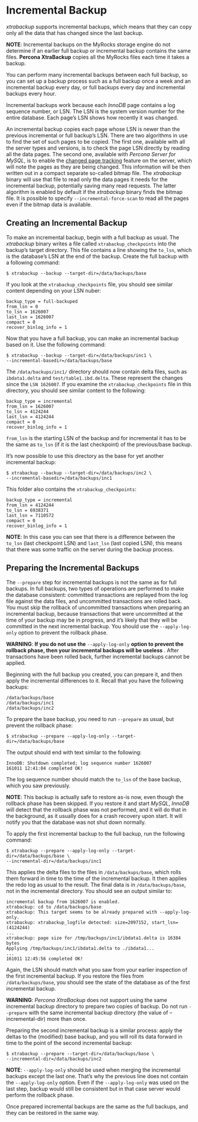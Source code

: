 # Incremental Backup

*xtrabackup* supports incremental backups, which means that they can copy
only
all the data that has changed since the last backup.

**NOTE**: Incremental backups on the MyRocks storage engine do not
determine if an earlier full backup or incremental backup contains the same
files. **Percona XtraBackup** copies all the MyRocks files each time it
takes a backup.

You can perform many incremental backups between each full backup, so you
can
set up a backup process such as a full backup once a week and an
incremental
backup every day, or full backups every day and incremental backups every
hour.

Incremental backups work because each *InnoDB* page contains a log sequence
number, or LSN. The LSN is the system version number for the
entire database. Each page’s LSN shows how recently it was changed.

An incremental backup copies each page whose LSN is newer than the
previous incremental or full backup’s LSN. There are two algorithms in
use to find the set of such pages to be copied. The first one, available
with
all the server types and versions, is to check the page LSN directly by
reading all the data pages. The second one, available with *Percona Server
for MySQL*, is
to enable
the [changed page tracking](http://www.percona.com/doc/percona-server/5.6/management/changed_page_tracking.html)
feature on the server, which will note the pages as they are being changed.
This information will be then written out in a compact separate so-called
bitmap file. The *xtrabackup* binary will use that file to read only the
data
pages it needs for the incremental backup, potentially saving many read
requests. The latter algorithm is enabled by default if the *xtrabackup*
binary
finds the bitmap file. It is possible to specify
`--incremental-force-scan` to read all the pages even if the
bitmap data is available.

## Creating an Incremental Backup

To make an incremental backup, begin with a full backup as usual. The
*xtrabackup* binary writes a file called `xtrabackup_checkpoints` into
the backup’s target directory. This file contains a line showing the
`to_lsn`, which is the database’s LSN at the end of the backup.
Create the full backup with a following command:

```
$ xtrabackup --backup --target-dir=/data/backups/base
```

If you look at the `xtrabackup_checkpoints` file, you should see similar
content depending on your LSN nuber:

```
backup_type = full-backuped
from_lsn = 0
to_lsn = 1626007
last_lsn = 1626007
compact = 0
recover_binlog_info = 1
```

Now that you have a full backup, you can make an incremental backup based
on
it. Use the following command:

```
$ xtrabackup --backup --target-dir=/data/backups/inc1 \
--incremental-basedir=/data/backups/base
```

The `/data/backups/inc1/` directory should now contain delta files, such
as `ibdata1.delta` and `test/table1.ibd.delta`. These represent the
changes since the `LSN 1626007`. If you examine the
`xtrabackup_checkpoints` file in this directory, you should see similar
content to the following:

```
backup_type = incremental
from_lsn = 1626007
to_lsn = 4124244
last_lsn = 4124244
compact = 0
recover_binlog_info = 1
```

`from_lsn` is the starting LSN of the backup and for incremental it has to
be
the same as `to_lsn` (if it is the last checkpoint) of the previous/base
backup.

It’s now possible to use this directory as the base for yet another
incremental
backup:

```
$ xtrabackup --backup --target-dir=/data/backups/inc2 \
--incremental-basedir=/data/backups/inc1
```

This folder also contains the `xtrabackup_checkpoints`:

```
backup_type = incremental
from_lsn = 4124244
to_lsn = 6938371
last_lsn = 7110572
compact = 0
recover_binlog_info = 1
```

**NOTE**: In this case you can see that there is a difference between
the `to_lsn`
(last checkpoint LSN) and `last_lsn` (last copied LSN), this means that
there was some traffic on the server during the backup process.

## Preparing the Incremental Backups

The `--prepare` step for incremental backups is not the same
as for full backups. In full backups, two types of operations are performed
to
make the database consistent: committed transactions are replayed from the
log
file against the data files, and uncommitted transactions are rolled back.
You
must skip the rollback of uncommitted transactions when preparing an
incremental backup, because transactions that were uncommitted at the time
of
your backup may be in progress, and it’s likely that they will be committed
in
the next incremental backup. You should use the
`--apply-log-only` option to prevent the rollback phase.

**WARNING**: **If you do not use the** `--apply-log-only` **option to
prevent the rollback phase, then your incremental backups will be useless**
.
After transactions have been rolled back, further incremental backups
cannot
be applied.

Beginning with the full backup you created, you can prepare it, and then
apply
the incremental differences to it. Recall that you have the following
backups:

```
/data/backups/base
/data/backups/inc1
/data/backups/inc2
```

To prepare the base backup, you need to run `--prepare` as
usual, but prevent the rollback phase:

```
$ xtrabackup --prepare --apply-log-only --target-dir=/data/backups/base
```

The output should end with text similar to the following:

```
InnoDB: Shutdown completed; log sequence number 1626007
161011 12:41:04 completed OK!
```

The log sequence number should match the `to_lsn` of the base backup, which
you saw previously.

**NOTE**: This backup is actually safe to restore as-is
now, even though the rollback phase has been skipped. If you restore it and
start *MySQL*, *InnoDB* will detect that the rollback phase was not
performed, and it will do that in the background, as it usually does for a
crash recovery upon start. It will notify you that the database was not
shut
down normally.

To apply the first incremental backup to the full backup, run the following
command:

```
$ xtrabackup --prepare --apply-log-only --target-dir=/data/backups/base \
--incremental-dir=/data/backups/inc1
```

This applies the delta files to the files in `/data/backups/base`, which
rolls them forward in time to the time of the incremental backup. It then
applies the redo log as usual to the result. The final data is in
`/data/backups/base`, not in the incremental directory. You should see
an output similar to:

```
incremental backup from 1626007 is enabled.
xtrabackup: cd to /data/backups/base
xtrabackup: This target seems to be already prepared with --apply-log-only.
xtrabackup: xtrabackup_logfile detected: size=2097152, start_lsn=(4124244)
...
xtrabackup: page size for /tmp/backups/inc1/ibdata1.delta is 16384 bytes
Applying /tmp/backups/inc1/ibdata1.delta to ./ibdata1...
...
161011 12:45:56 completed OK!
```

Again, the LSN should match what you saw from your earlier inspection of
the
first incremental backup. If you restore the files from
`/data/backups/base`, you should see the state of the database as of the
first incremental backup.

**WARNING**: *Percona XtraBackup* does not support using the same
incremental backup directory to prepare
two copies of backup. Do not run `--prepare` with the same
incremental backup directory (the value of –incremental-dir) more than
once.

Preparing the second incremental backup is a similar process: apply the
deltas
to the (modified) base backup, and you will roll its data forward in time
to
the point of the second incremental backup:

```
$ xtrabackup --prepare --target-dir=/data/backups/base \
--incremental-dir=/data/backups/inc2
```

**NOTE**: `--apply-log-only` should be used when merging the 
incremental backups
except
the last one. That’s why the previous line does not contain the
`--apply-log-only` option. Even if the `--apply-log-only` was
used on the last step, backup would still be consistent but in that case
server
would perform the rollback phase.

Once prepared incremental backups are the same as the full backups, and 
they
can be restored in the same
way.
